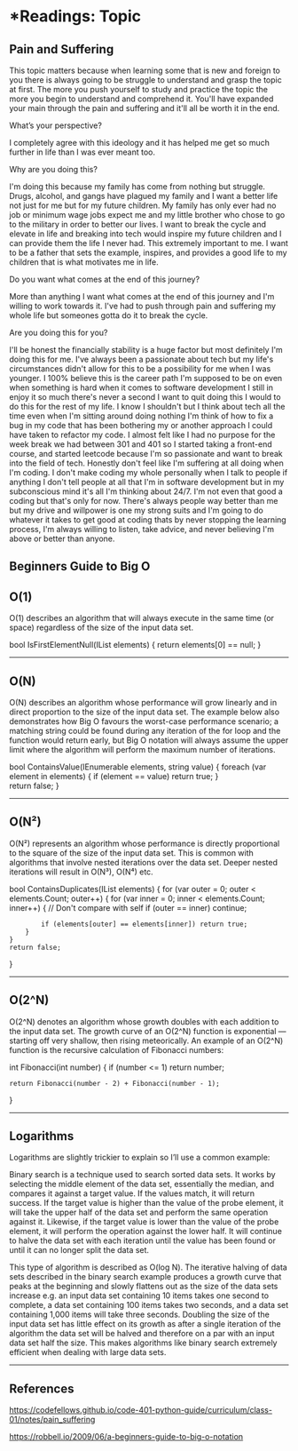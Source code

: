 # *Readings: Topic

## Pain and Suffering

This topic matters because when learning some that is new and foreign to you there is always going to be struggle to understand and grasp the topic at first. The more you push yourself to study and practice the topic the more you begin to understand and comprehend it. You'll have expanded your main through the pain and suffering and it'll all be worth it in the end.

What’s your perspective? 

I completely agree with this ideology and it has helped me get so much further in life than I was ever meant too.

Why are you doing this? 

I'm doing this because my family has come from nothing but struggle. Drugs, alcohol, and gangs have plagued my family and I want a better life not just for me but for my future children. My family has only ever had no job or minimum wage jobs expect me and my little brother who chose to go to the military in order to better our lives. I want to break the cycle and elevate in life and breaking into tech would inspire my future children and I can provide them the life I never had. This extremely important to me. I want to be a father that sets the example, inspires, and provides a good life to my children that is what motivates me in life.

Do you want what comes at the end of this journey?

More than anything I want what comes at the end of this journey and I'm willing to work towards it. I've had to push through pain and suffering my whole life but someones gotta do it to break the cycle.

Are you doing this for you?

I'll be honest the financially stability is a huge factor but most definitely I'm doing this for me. I've always been a passionate about tech but my life's circumstances didn't allow for this to be a possibility for me when I was younger. I 100% believe this is the career path I'm supposed to be on even when something is hard when it comes to software development I still in enjoy it so much there's never a second I want to quit doing this I would to do this for the rest of my life. I know I shouldn't but I think about tech all the time even when I'm sitting around doing nothing I'm think of how to fix a bug in my code that has been bothering my or another approach I could have taken to refactor my code. I almost felt like I had no purpose for the week break we had between 301 and 401 so I started taking a front-end course, and started leetcode because I'm so passionate and want to break into the field of tech. Honestly don't feel like I'm suffering at all doing when I'm coding. I don't make coding my whole personally when I talk to people if anything I don't tell people at all that I'm in software development but in my subconscious mind it's all I'm thinking about 24/7. I'm not even that good a coding but that's only for now. There's always people way better than me but my drive and willpower is one my strong suits and I'm going to do whatever it takes to get good at coding thats by never stopping the learning process, I'm always willing to listen, take advice, and never believing I'm above or better than anyone.

## Beginners Guide to Big O

## O(1)

O(1) describes an algorithm that will always execute in the same time (or space) regardless of the size of the input data set.

bool IsFirstElementNull(IList<String> elements)
{
    return elements[0] == null;
}

-----------

## O(N)

O(N) describes an algorithm whose performance will grow linearly and in direct proportion to the size of the input data set. The example below also demonstrates how Big O favours the worst-case performance scenario; a matching string could be found during any iteration of the for loop and the function would return early, but Big O notation will always assume the upper limit where the algorithm will perform the maximum number of iterations.

bool ContainsValue(IEnumerable<string> elements, string value)
{
    foreach (var element in elements)
    {
        if (element == value) return true; 
    }     
    return false; 
}

-----------

## O(N²)

O(N²) represents an algorithm whose performance is directly proportional to the square of the size of the input data set. This is common with algorithms that involve nested iterations over the data set. Deeper nested iterations will result in O(N³), O(N⁴) etc.

bool ContainsDuplicates(IList<string> elements)
{
    for (var outer = 0; outer < elements.Count; outer++) 
    {
        for (var inner = 0; inner < elements.Count; inner++) 
        { 
            // Don't compare with self 
            if (outer == inner) continue;             
            
            if (elements[outer] == elements[inner]) return true; 
        }
    }    
    return false;
}

-----------

## O(2^N)

O(2^N) denotes an algorithm whose growth doubles with each addition to the input data set. The growth curve of an O(2^N) function is exponential — starting off very shallow, then rising meteorically. An example of an O(2^N) function is the recursive calculation of Fibonacci numbers:

int Fibonacci(int number)
{
    if (number <= 1) return number;
       
    return Fibonacci(number - 2) + Fibonacci(number - 1); 
}

-----------

## Logarithms

Logarithms are slightly trickier to explain so I’ll use a common example:

Binary search is a technique used to search sorted data sets. It works by selecting the middle element of the data set, essentially the median, and compares it against a target value. If the values match, it will return success. If the target value is higher than the value of the probe element, it will take the upper half of the data set and perform the same operation against it. Likewise, if the target value is lower than the value of the probe element, it will perform the operation against the lower half. It will continue to halve the data set with each iteration until the value has been found or until it can no longer split the data set.

This type of algorithm is described as O(log N). The iterative halving of data sets described in the binary search example produces a growth curve that peaks at the beginning and slowly flattens out as the size of the data sets increase e.g. an input data set containing 10 items takes one second to complete, a data set containing 100 items takes two seconds, and a data set containing 1,000 items will take three seconds. Doubling the size of the input data set has little effect on its growth as after a single iteration of the algorithm the data set will be halved and therefore on a par with an input data set half the size. This makes algorithms like binary search extremely efficient when dealing with large data sets.

-----------

## References

<https://codefellows.github.io/code-401-python-guide/curriculum/class-01/notes/pain_suffering>

<https://robbell.io/2009/06/a-beginners-guide-to-big-o-notation>
